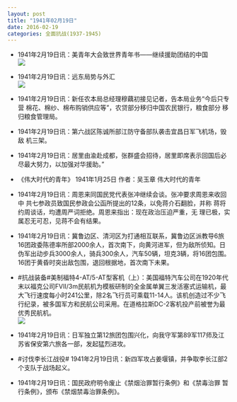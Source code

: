 ```yaml
---
layout: post
title: "1941年02月19日"
date: 2016-02-19
categories: 全面抗战(1937-1945)
---
```


<meta name="referrer" content="no-referrer" />

- 1941年2月19日讯：美青年大会致世界青年书——继续援助团结的中国 <br/><img src="https://ww1.sinaimg.cn/large/aca367d8jw1f151hq36vbj20fj0pm445.jpg" />

- 1941年2月19日讯：远东局势与外汇 <br/><img src="https://ww3.sinaimg.cn/large/aca367d8jw1f14zraj40lj20cz0c00u1.jpg" />

- 1941年2月19日讯：新任农本局总经理穆藕初接见记者，告本局业务“今后只专营 棉花、棉纱、棉布购销供应等”，农贷部分移归中国农民银行，粮食部分 移归粮食管理局。 

- 1941年2月19日讯：第六战区陈诚所部江防守备部队袭击宜昌日军飞机场，毁敌 机三架。 

- 1941年2月19日讯：居里由渝赴成都，张群盛会招待，居里即席表示回国后必尽最大努力，以加强对华援助。” 

- 《伟大时代的青年》 1941年1月25日 作者：吴玉章 伟大时代的青年 

- 1941年2月19日讯：周恩来同国民党代表张冲继续会谈。张冲要求周恩来收回中 共七参政员致国民参政会公函所提出的12条，以免蒋介石翻脸，并称 蒋将约周谈话，均遭周严词拒绝。周恩来指出：现在政治压迫严重，无 理已极，实属忍无可忍，见蒋不会有结果。 

- 1941年2月19日讯：冀鲁边区、清河区为打通相互联系，冀鲁边区派教导6旅16团政委陈德率所部2000余人，首次南下，向黄河进军，但为敌所侦知。日伪军出动步兵3000余人，骑兵300余人，汽车50辆，坦克3辆，将16团包围。16团于黄昏时突出敌包围，退回根据地，首次南下未果。 

- #抗战装备#美制福特4-AT/5-AT型客机（上）：美国福特汽车公司在1920年代末以福克公司FVII/3m民航机为模板研制的全金属单翼三发活塞式运输机，最大飞行速度每小时241公里，除2名飞行员可乘载11-14人。该机创造过不少飞行纪录，被多国军方和民航公司采用。在道格拉斯DC-2客机投产前被誉为最优秀民航机。 <br/><img src="https://ww4.sinaimg.cn/large/aca367d8jw1f14eyn7k5jj20an0fh40b.jpg" />

- 1941年2月19日讯：日军独立第12旅团包围兴化，向我守军第89军117师及江苏省保安第六旅各一部，发起猛烈进攻。 

- #讨伐李长江战役# 1941年2月19日讯：新四军攻占姜堰镇，并争取李长江部2个支队于战场起义。 

- 1941年2月19日讯：国民政府明令废止《禁烟治罪暂行条例》和《禁毒治罪 暂行条例》，颁布《禁烟禁毒治罪条例》。 

